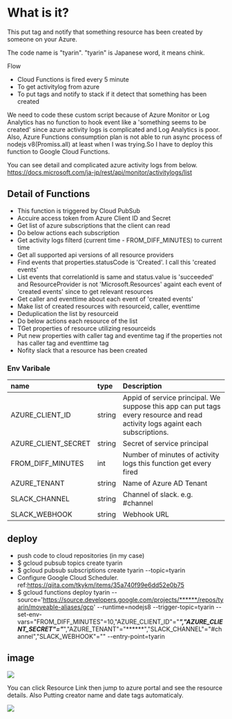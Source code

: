 # What is it?
This put tag and notify that something resource has been created by someone on your Azure.

The code name is "tyarin". "tyarin" is Japanese word, it means chink.

Flow  
- Cloud Functions is fired every 5 minute
- To get activitylog from azure
- To put tags and notify to stack if it detect that something has been created 

We need to code these custom script because of Azure Monitor or Log Analytics has no function to hook event like a
'something seems to be created' since azure activity logs is complicated and Log Analytics is poor.
Also, Azure Functions consumption plan is not able to run async process of nodejs v8(Promiss.all) at least when I was trying.So I have to deploy this function to Google Cloud Functions.

You can see detail and complicated azure activity logs from below.
https://docs.microsoft.com/ja-jp/rest/api/monitor/activitylogs/list

## Detail of Functions
- This function is triggered by Cloud PubSub
- Accuire access token from Azure Client ID and Secret
- Get list of azure subscriptions that the client can read 
- Do below actions each subscription
- Get activity logs filterd (current time - FROM_DIFF_MINUTES) to current time
- Get all supported api versions of all resource providers
- Find events that properties.statusCode is 'Created'. I call this 'created events'
- List events that correlationId is same and status.value is 'succeeded' and ResourceProvider is not 'Microsoft.Resources' againt each event of 'created events' since to get relevant resources
- Get caller and eventtime about each event of 'created events'
- Make list of created resources with resourceid, caller, eventtime 
- Deduplication the list by resourceid
- Do below actions each resource of the list
- TGet properties of resource utilizing resourceids
- Put new properties with caller tag and eventime tag if the properties not has caller tag and eventtime tag
- Nofity slack that a resource has been created

### Env Varibale

|name|type|Description|
|:---|:---|:---|
|AZURE_CLIENT_ID|string| Appid of service principal. We suppose this app can put tags every resource and read activity logs againt each subscriptions.
|AZURE_CLIENT_SECRET|string| Secret of service principal
|FROM_DIFF_MINUTES|int| Number of minutes of activity logs this function get every fired
|AZURE_TENANT|string| Name of Azure AD Tenant
|SLACK_CHANNEL|string| Channel of slack. e.g. #channel
|SLACK_WEBHOOK|string| Webhook URL

## deploy
- push code to cloud repositories (in my case)
- $ gcloud pubsub topics create tyarin
- $ gcloud pubsub subscriptions create tyarin --topic=tyarin
- Configure Google Cloud Scheduler. ref:https://qiita.com/tkykm/items/35a740f99e6dd52e0b75
- $ gcloud functions deploy tyarin --source='https://source.developers.google.com/projects/******/repos/tyarin/moveable-aliases/gcp' --runtime=nodejs8 --trigger-topic=tyarin --set-env-vars="FROM_DIFF_MINUTES"=10,"AZURE_CLIENT_ID"="*****","AZURE_CLIENT_SECRET"="*****","AZURE_TENANT"="******","SLACK_CHANNEL"="#channel","SLACK_WEBHOOK"="" --entry-point=tyarin


## image
![](https://s3-ap-northeast-1.amazonaws.com/hackmd-jp1/uploads/upload_469a79fec45078077ae3a583a9228b24.png)

You can click Resource Link then jump to azure portal and see the resource details. Also Putting creator name and date tags automaticaly.

![](https://s3-ap-northeast-1.amazonaws.com/hackmd-jp1/uploads/upload_2e933cf0b23fa5129d04f9fa22277cad.png)

